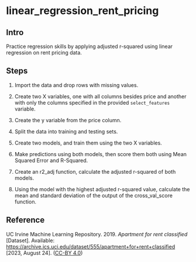 # linear_regression_rent_pricing

## Intro

Practice regression skills by applying adjusted r-squared using linear regression on rent pricing data.

## Steps

1. Import the data and drop rows with missing values.

2. Create two X variables, one with all columns besides price and another with only the columns specified in the provided `select_features` variable.

3. Create the y variable from the price column.

4. Split the data into training and testing sets.

5. Create two models, and train them using the two X variables.

6. Make predictions using both models, then score them both using Mean Squared Error and R-Squared.

7. Create an r2_adj function, calculate the adjusted r-squared of both models.

8. Using the model with the highest adjusted r-squared value, calculate the mean and standard deviation of the output of the cross_val_score function.

## Reference

UC Irvine Machine Learning Repository. 2019. *Apartment for rent classified* [Dataset]. Available: https://archive.ics.uci.edu/dataset/555/apartment+for+rent+classified [2023, August 24]. ([CC-BY 4.0](https://creativecommons.org/licenses/by/4.0/legalcode))
